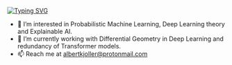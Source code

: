 
[![Typing SVG](https://readme-typing-svg.demolab.com/?lines=Hi,+I'm+Albert+Kjøller+Jacobsen;Studying+MSc.+Human-Centered+AI;@+Technical+University+of+Denmark)](https://git.io/typing-svg)

- 👀 I’m interested in Probabilistic Machine Learning, Deep Learning theory and Explainable AI. 
- 🌱 I’m currently working with Differential Geometry in Deep Learning and redundancy of Transformer models.
- 📫 Reach me at albertkjoller@protonmail.com 


<!---
albertkjoller/albertkjoller is a ✨ special ✨ repository because its `README.md` (this file) appears on your GitHub profile.
You can click the Preview link to take a look at your changes.

- 👋 Hi, I’m @albertkjoller
- 💞️ I’m looking to collaborate on ...

--->

